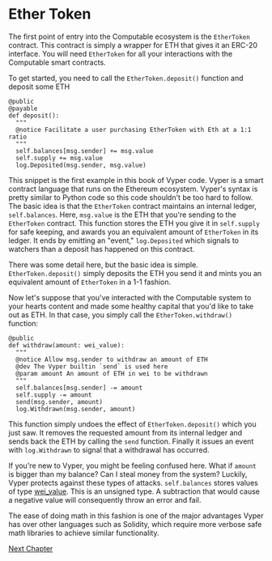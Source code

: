 # Ether Token

The first point of entry into the Computable ecosystem
is the `EtherToken` contract. This contract is simply a
wrapper for ETH that gives it an ERC-20 interface. You
will need `EtherToken` for all your interactions with
the Computable smart contracts.

To get started, you need to call the
`EtherToken.deposit()` function and deposit some ETH

```
@public
@payable
def deposit():
  """
  @notice Facilitate a user purchasing EtherToken with Eth at a 1:1 ratio
  """
  self.balances[msg.sender] += msg.value
  self.supply += msg.value
  log.Deposited(msg.sender, msg.value)
``` 


This snippet is the first example in
this book of Vyper code. Vyper is a smart contract
language that runs on the Ethereum ecosystem. Vyper's
syntax is pretty similar to Python code so this code
shouldn't be too hard to follow. The basic idea is that
the `EtherToken` contract maintains an internal ledger,
`self.balances`.  Here, `msg.value` is the ETH that
you're sending to the `EtherToken` contract. This
function stores the ETH you give it in `self.supply`
for safe keeping, and awards you an equivalent amount
of `EtherToken` in its ledger.  It ends by emitting an
"event," `log.Deposited` which signals to watchers than
a deposit has happened on this contract.

There was some detail here, but the basic idea is
simple. `EtherToken.deposit()` simply deposits the ETH
you send it and mints you an equivalent amount of
`EtherToken` in a 1-1 fashion. 

Now let's suppose that you've interacted with the
Computable system to your hearts content and made some
healthy capital that you'd like to take out as ETH. In
that case, you simply call the `EtherToken.withdraw()`
function:

```
@public
def withdraw(amount: wei_value):
  """
  @notice Allow msg.sender to withdraw an amount of ETH
  @dev The Vyper builtin `send` is used here
  @param amount An amount of ETH in wei to be withdrawn
  """
  self.balances[msg.sender] -= amount
  self.supply -= amount
  send(msg.sender, amount)
  log.Withdrawn(msg.sender, amount)
```

This function
simply undoes the effect of `EtherToken.deposit()`
which you just saw. It removes the requested amount
from its internal ledger and sends back the ETH by
calling the `send` function. Finally it issues an event
with `log.Withdrawn` to signal that a withdrawal has
occurred. 

If you're new to Vyper, you might be feeling confused
here. What if `amount` is bigger than my balance? Can I
steal money from the system? Luckily, Vyper protects
against these types of attacks. `self.balances` stores
values of type
[wei_value](https://vyper.readthedocs.io/en/v0.1.0-beta.11/types.html#wei).
This is an unsigned type. A subtraction that would
cause a negative value will consequently throw an error
and fail.

The ease of doing math in this fashion is one of the
major advantages Vyper has over other languages such as
Solidity, which require more verbose safe math
libraries to achieve similar functionality.

[Next Chapter](../markettoken/index.html)
